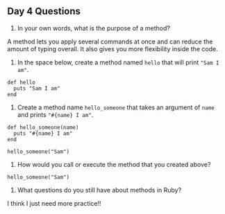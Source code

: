 ## Day 4 Questions

1. In your own words, what is the purpose of a method?

  A method lets you apply several commands at once and can reduce the amount of typing overall. It also gives you more flexibility inside the code.

1. In the space below, create a method named `hello` that will print `"Sam I am"`.

```
def hello  
  puts "Sam I am"
end
```

1. Create a method name `hello_someone` that takes an argument of `name` and prints `"#{name} I am"`.

```
def hello_someone(name)
  puts "#{name} I am"
end

hello_someone("Sam")
```

1. How would you call or execute the method that you created above?

`hello_someone("Sam")`

1. What questions do you still have about methods in Ruby?

 I think I just need more practice!!
